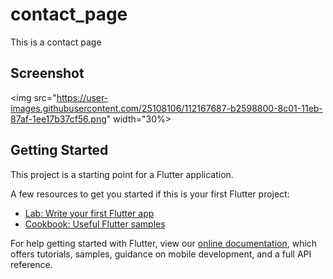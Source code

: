 # contact_page

This is a contact page

## Screenshot
<img src="https://user-images.githubusercontent.com/25108106/112167687-b2598800-8c01-11eb-87af-1ee17b37cf56.png" width="30%>  

## Getting Started

This project is a starting point for a Flutter application.

A few resources to get you started if this is your first Flutter project:

- [Lab: Write your first Flutter app](https://flutter.dev/docs/get-started/codelab)
- [Cookbook: Useful Flutter samples](https://flutter.dev/docs/cookbook)

For help getting started with Flutter, view our
[online documentation](https://flutter.dev/docs), which offers tutorials,
samples, guidance on mobile development, and a full API reference.
